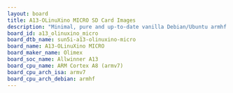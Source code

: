 ```yaml
---
layout: board
title: A13-OLinuXino MICRO SD Card Images
description: "Minimal, pure and up-to-date vanilla Debian/Ubuntu armhf SD card images for A13-OLinuXino MICRO by Olimex, SoC: Allwinner A13, CPU ISA: armv7"
board_id: a13_olinuxino_micro
board_dtb_name: sun5i-a13-olinuxino-micro
board_name: A13-OLinuXino MICRO
board_maker_name: Olimex
board_soc_name: Allwinner A13
board_cpu_name: ARM Cortex A8 (armv7)
board_cpu_arch_isa: armv7
board_cpu_arch_debian: armhf
---
```

